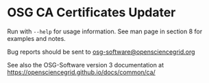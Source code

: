 OSG CA Certificates Updater
===========================

Run with `--help` for usage information.
See man page in section 8 for examples and notes.

Bug reports should be sent to osg-software@opensciencegrid.org

See also the OSG-Software version 3 documentation at
https://opensciencegrid.github.io/docs/common/ca/
